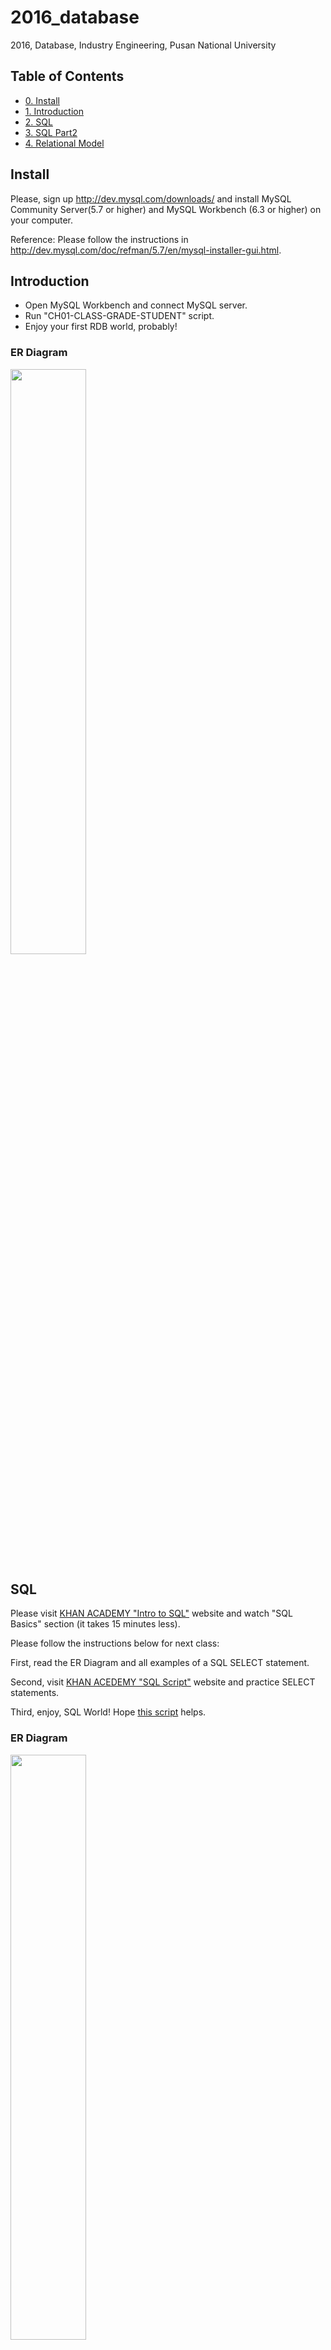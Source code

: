 # 2016_database
2016, Database, Industry Engineering, Pusan National University

## Table of Contents

- [0. Install](#install)
- [1. Introduction](#introduction)
- [2. SQL](#sql)
- [3. SQL Part2](#sql-part2)
- [4. Relational Model](#er-model)


## Install
Please, sign up http://dev.mysql.com/downloads/ and install MySQL Community Server(5.7 or higher) and MySQL Workbench (6.3 or higher) on your computer.

Reference: Please follow the instructions in http://dev.mysql.com/doc/refman/5.7/en/mysql-installer-gui.html.

## Introduction

- Open MySQL Workbench and connect MySQL server.
- Run "CH01-CLASS-GRADE-STUDENT" script.
- Enjoy your first RDB world, probably!

### ER Diagram

<img src="/lecture/image/CH01-CLASS-STUDENT-GRADE.png" width="49%">

## SQL

Please visit [KHAN ACADEMY "Intro to SQL"](https://www.khanacademy.org/computing/computer-programming/sql) website and watch "SQL Basics" section (it takes 15 minutes less).

Please follow the instructions below for next class:

  First, read the ER Diagram and all examples of a SQL SELECT statement.
  
  Second, visit [KHAN ACEDEMY "SQL Script"](https://www.khanacademy.org/computer-programming/new/sql) website and practice SELECT statements. 
  
  Third, enjoy, SQL World! Hope [this script](/lecture/ch02_material/CH02-KHAN-ACADEMY.sql) helps. 

### ER Diagram

<img src="/lecture/image/CH02-ITEM-RETAIL-SKU.png" width="49%">

### Reading Specified Columns
Suppose we want to extract data of columns from our own table. An SQL statement to extract the data is the following:
```sql
SELECT [YOUR_OWN_COLUMN_NAME1], [YOUR_OWN_COLUMN_NAME2] ...
FROM [YOUR_OWN_TABLE_NAME];
```
#### Examples
```sql
SELECT Department, Buyer 
FROM SKU_DATA;
```

### Specifying Column Order
How to switch COLUMN_NAME1 and COLUMN_NAME2
```sql
SELECT [YOUR_OWN_COLUMN_NAME2], [YOUR_OWN_COLUMN_NAME1] ...
FROM [YOUR_OWN_TABLE_NAME];
```
#### Examples
```sql
SELECT Buyer, Department 
FROM SKU_DATA;
```

How to extract all of the columns from our own table
```sql
SELECT *
FROM [YOUR_OWN_TABLE_NAME];
```
#### Examples
```sql
SELECT *
FROM SKU_DATA;
```

### Reading Specified Rows
Suppose we want any, some, or all of the columns of our own table, but we want only the rows for some conditions.
```sql
SELECT [YOUR_OWN_COLUMN_NAME1], [YOUR_OWN_COLUMN_NAME2] ...
FROM [YOUR_OWN_TABLE_NAME]
WHERE [SOME CONDITIONS];
```
#### Examples
```sql
SELECT *
FROM SKU_DATA
WHERE Department='Water Sports';

SELECT *
FROM SKU_DATA
WHERE SKU > 200000;

SELECT SKU_Description, Department
FROM SKU_DATA
WHERE Department='Climbing';

SELECT SKU_Description, Buyer
FROM SKU_DATA
WHERE Department='Climbing';
```

### WHERE Clause Options
SQL includes a number of SQL WHERE clause options such as compound clauses, ranges, and wildcards.
```
SELECT *
FROM [YOUR_OWN_TABLE_NAME]
WHERE [clause options];
```
#### Examples
```sql
SELECT *
FROM SKU_DATA
WHERE Department='Water Sports'
AND Buyer='Nancy Meyers';

SELECT *
FROM SKU_DATA
WHERE Department='Camping'OR
Department='Climbing';

SELECT *
FROM SKU_DATA
WHERE Buyer IN ('Nancy Meyers', 'Cindy Lo', 'Jerry Martin');

SELECT *
FROM SKU_DATA
WHERE Buyer NOT IN ('Nancy Meyers', 'Cindy Lo', 'Jerry Martin');

SELECT *
FROM ORDER_ITEM
WHERE ExtendedPrice >= 100 AND
ExtendedPrice <= 200;

SELECT *
FROM ORDER_ITEM
WHERE ExtendedPrice BETWEEN 100 AND 200;

SELECT *
FROM SKU_DATA
WHERE Buyer LIKE 'Pete%';

SELECT *
FROM SKU_DATA
WHERE SKU_Description LIKE '%Tent%';
```

### Sorting the SQL Query Results
Suppose we want the DBMS to display the rows in a particular order.
```
SELECT *
FROM [YOUR_OWN_TABLE_NAME]
WHERE [SOME CONDITIONS]
ORDER BY [SOME COLUMNS];
```
#### Examples
```sql
SELECT *
FROM ORDER_ITEM
ORDER BY OrderNumber;

SELECT *
FROM ORDER_ITEM
ORDER BY OrderNumber, Price;

SELECT *
FROM ORDER_ITEM
ORDER BY Price DESC, OrderNumber ASC;
```

## SQL Part2

Please visit [KHAN ACADEMY "Intro to SQL"](https://www.khanacademy.org/computing/computer-programming/sql) website and watch "More advanced SQL queries" and "Relational queries in SQL" section.

### Notice

2016 SQL League is  the extreme competition for student teams in Database class. The rule is simple, given the problems, each team tries to solve all the problems as soon as possible and submit answers to the instructor via email. Half of them who first reache instructor's inbox are the winners. The winners will receive some points as compensation.

### Performing Calculations in SQL Queries
There are five SQL built-in functions for performing arithmetic on columns in a given table: SUM, AVG, MIN, MAX, and COUNT.

```sql
SELECT [Built-In Function] ( [YOUR_OWN_COLUMN_NAME1] ) ...
FROM [YOUR_OWN_TABLE_NAME];
```
#### Examples
```sql
SELECT SUM(ExtendedPrice) AS OrderItemSum,
       AVG(ExtendedPrice) AS OrderItemAvg,
       MIN(ExtendedPrice) AS OrderItemMin,
       MAX(ExtendedPrice) AS OrderItemMax
FROM ORDER_ITEM;

SELECT COUNT(*) AS NumberOfRows 
FROM ORDER_ITEM;
```

### Two limitations to SQL built-in functions. 
- First, except for grouping (USING GROUP BY), you cannot combine a table column name with an SQL built-in function.
- Second, you cannot use them in an SQL WHERE clause.

#### Examples
```sql
SELECT Department, COUNT(*)
FROM SKU_DATA;

SELECT *
FROM RETAIL_ORDER
WHERE OrderTotal > AVG(OrderTotal);
```

### SQL expressions in SQL SELECT Statements
```sql
SELECT Quantity * Price AS EP 
FROM ORDER_ITEM;

SELECT CONCAT (Buyer, ' in ', Department) AS Sponsor 
FROM SKU_DATA;
```

### Grouping in SQL SeLeCT Statements
In SQL queries, rows can be grouped according to common values using the SQL GROUP BY clause. SQL provides one more GROUP BY clause feature that the SQL HAVING clause restricts the groups that are presented in the result.

```sql
SELECT [YOUR_OWN_COLUMN_NAME1], [YOUR_OWN_COLUMN_NAME2], ..., [Built-In Function] ( [YOUR_OWN_COLUMN_NAME1] )
FROM [YOUR_OWN_TABLE_NAME]
GROUP BY [YOUR_OWN_COLUMN_NAME1], [YOUR_OWN_COLUMN_NAME2], ...;

SELECT Department, COUNT(*) AS Dept_SKU_Count
FROM SKU_DATA
GROUP BY Department;

SELECT Department, COUNT(*) AS Dept_SKU_Count 
FROM SKU_DATA
GROUP BY Department
HAVING COUNT(*) > 1;
```

### Querying Two or More Tables with SQL
The SQL join operator is used to combine two or more tables by concatenating the rows of one table with the rows of another table.

```sql
SELECT *
FROM [YOUR_OWN_TABLE_NAME1], [YOUR_OWN_TABLE_NAME2]
WHERE [YOUR_OWN_TABLE_NAME1].[YOUR_OWN_COLUMN_NAME1] = [YOUR_OWN_TABLE_NAME2].[YOUR_OWN_COLUMN_NAME2];
```

#### Examples
```sql
SELECT *
FROM RETAIL_ORDER, ORDER_ITEM
WHERE RETAIL_ORDER.OrderNumber=ORDER_ITEM.OrderNumber;
```

### The SQL JOIN ON Syntax

- INNER JOIN
  When the tables are joined using an equal condition, this join is called an equijoin. This type of join is also referred to as an inner join.
```sql
SELECT *
FROM [YOUR_OWN_TABLE_NAME1] INNER JOIN [YOUR_OWN_TABLE_NAME2]
     ON [YOUR_OWN_TABLE_NAME1].[YOUR_OWN_COLUMN_NAME1] = [YOUR_OWN_TABLE_NAME2].[YOUR_OWN_COLUMN_NAME2];
```

#### Examples
```sql
SELECT *
FROM RETAIL_ORDER INNER JOIN ORDER_ITEM
     ON RETAIL_ORDER.OrderNumber=ORDER_ITEM.OrderNumber;
```

- OUTER JOIN
  because the table we want is listed first in the query and is thus on the left side of the table listing, we specifically use an SQL left outer join, which uses the SQL LEFT JOIN syntax.
```sql
SELECT *
FROM [YOUR_OWN_TABLE_NAME1] {LEFT|RIGHT} OUTER JOIN [YOUR_OWN_TABLE_NAME2]
WHERE [YOUR_OWN_TABLE_NAME1].[YOUR_OWN_COLUMN_NAME1] = [YOUR_OWN_TABLE_NAME2].[YOUR_OWN_COLUMN_NAME2];
```

#### Examples
```sql
SELECT *
FROM ORDER_ITEM RIGHT OUTER JOIN SKU_DATA
     ON ORDER_ITEM.SKU=SKU_DATA.SKU;
```


## ER Model
